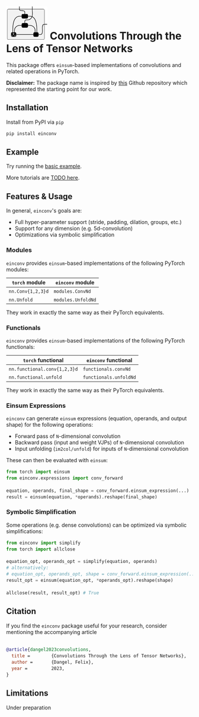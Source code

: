 # <img alt="Einconv:" src="./docs/logo.png" height="90"> Convolutions Through the Lens of Tensor Networks

This package offers `einsum`-based implementations of convolutions and related
operations in PyTorch.

**Disclaimer:** The package name is inspired by
[this](https://github.com/pfnet-research/einconv) Github repository which
represented the starting point for our work.

## Installation
Install from PyPI via `pip`

```sh
pip install einconv
```

## Example

Try running the [basic
example](https://github.com/f-dangel/einconv/blob/master/docs/tutorials/basic_conv2d.py).

More tutorials are [TODO here]().

## Features & Usage

In general, `einconv`'s goals are:

- Full hyper-parameter support (stride, padding, dilation, groups, etc.)
- Support for any dimension (e.g. 5d-convolution)
- Optimizations via symbolic simplification

### Modules

`einconv` provides `einsum`-based implementations of the following PyTorch modules:

| `torch` module    | `einconv` module   |
|-------------------|--------------------|
| `nn.Conv{1,2,3}d` | `modules.ConvNd`   |
| `nn.Unfold`       | `modules.UnfoldNd` |

They work in exactly the same way as their PyTorch equivalents.

### Functionals

`einconv` provides `einsum`-based implementations of the following PyTorch functionals:

| `torch` functional           | `einconv` functional   |
|------------------------------|------------------------|
| `nn.functional.conv{1,2,3}d` | `functionals.convNd`   |
| `nn.functional.unfold`       | `functionals.unfoldNd` |

They work in exactly the same way as their PyTorch equivalents.

### Einsum Expressions
`einconv` can generate `einsum` expressions (equation, operands, and output
shape) for the following operations:

- Forward pass of `N`-dimensional convolution
- Backward pass (input and weight VJPs) of `N`-dimensional convolution
- Input unfolding (`im2col/unfold`) for inputs of `N`-dimensional convolution

These can then be evaluated with `einsum`:
```py
from torch import einsum
from einconv.expressions import conv_forward

equation, operands, final_shape = conv_forward.einsum_expression(...)
result = einsum(equation, *operands).reshape(final_shape)
```

### Symbolic Simplification

Some operations (e.g. dense convolutions) can be optimized via symbolic simplifications:
```py
from einconv import simplify
from torch import allclose

equation_opt, operands_opt = simplify(equation, operands)
# alternatively:
# equation_opt, operands_opt, shape = conv_forward.einsum_expression(..., simplify=True)
result_opt = einsum(equation_opt, *operands_opt).reshape(shape)

allclose(result, result_opt) # True
```

## Citation

If you find the `einconv` package useful for your research, consider mentioning
the accompanying article

```bib

@article{dangel2023convolutions,
  title =        {Convolutions Through the Lens of Tensor Networks},
  author =       {Dangel, Felix},
  year =         2023,
}

```
## Limitations

Under preparation
